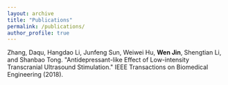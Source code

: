 ```yaml
---
layout: archive
title: "Publications"
permalink: /publications/
author_profile: true
---
```


Zhang, Daqu, Hangdao Li, Junfeng Sun, Weiwei Hu, **Wen Jin**, Shengtian Li, and Shanbao Tong. "Antidepressant-like Effect of Low-intensity Transcranial Ultrasound Stimulation." IEEE Transactions on Biomedical Engineering (2018).
